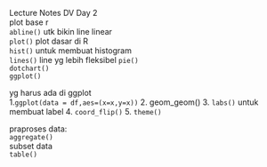 Lecture Notes DV Day 2  
plot base r   
`abline()` utk bikin line linear  
`plot()` plot dasar di R  
`hist()` untuk membuat histogram  
`lines()` line yg lebih fleksibel
`pie()`   
`dotchart()`  
`ggplot()`

yg harus ada di ggplot  
1.`ggplot(data = df,aes=(x=x,y=x))`
2. geom_geom()
3. `labs()` untuk membuat label
4. `coord_flip()`
5. `theme()`

praproses data:   
`aggregate()`   
subset data   
`table()`
